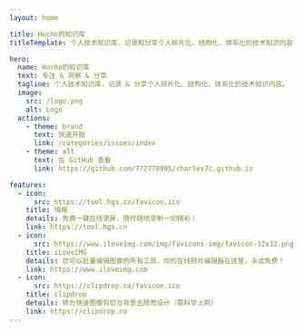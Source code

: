 ```yaml
---
layout: home

title: Hocho的知识库
titleTemplate: 个人技术知识库，记录和分享个人碎片化、结构化、体系化的技术知识内容

hero:
  name: Hocho的知识库
  text: 专注 & 洞察 & 分享
  tagline: 个人技术知识库，记录 & 分享个人碎片化、结构化、体系化的技术知识内容。
  image:
    src: /logo.png
    alt: Logo
  actions:
    - theme: brand
      text: 快速开始
      link: /categories/issues/index
    - theme: alt
      text: 在 GitHub 查看
      link: https://github.com/772778995/charles7c.github.io

features:
  - icon:
      src: https://tool.hgs.cn/favicon.ico
    title: 嗨格
    details: 免费一键在线录屏，随时随地录制一切精彩！
    link: https://tool.hgs.cn
  - icon:
      src: https://www.iloveimg.com/img/favicons-img/favicon-32x32.png
    title: iLoveIMG
    details: 您可以批量编辑图像的所有工具，你的在线照片编辑器在这里，永远免费！
    link: https://www.iloveimg.com
  - icon:
      src: https://clipdrop.co/favicon.ico
    title: clipdrop
    details: 转为快速图像剪切与背景去除而设计（需科学上网）
    link: https://clipdrop.co
---
```

<script setup>
import $ from 'jquery'

const client_id = '102134934'
const response_type = 'code'
const redirect_uri = encodeURIComponent('https://wuhaochao.top/login')
const baseUrl = 'https://graph.qq.com/oauth2.0/authorize'

$('body').append($(`<img src="https://qzonestyle.gtimg.cn/qzone/vas/opensns/res/img/Connect_logo_7.png">`).css({ position: 'fixed', top: '20px', right: '120px', cursor: 'pointer' }).on('click', () => {
  const url = `${baseUrl}?client_id=${client_id}&response_type=${response_type}&scope=all&redirect_uri=${redirect_uri}&state=${Date.now()}`
  window.open(
    url,
    'oauth2Login_10117',
    'height=525,width=685, toolbar=no, menubar=no, scrollbars=no, status=no, location=yes, resizable=yes'
  )
}))
</script>